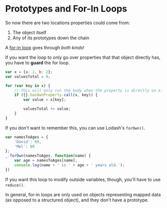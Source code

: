 # Prototypes and For-In Loops

So now there are two locations properties could come from:

1. The object itself
1. Any of its prototypes down the chain

A [for-in loop](/notes/js-for-loops.md) goes through _both kinds_!

If you want the loop to only go over properties that that object directly has, you have to **guard** the for loop.

```js
var x = {a: 1, b: 2};
var valuesTotal = 0;

for (var key in x) {
    // This will only run the body when the property is directly on x.
    if ({}.hasOwnProperty.call(x, key)) {
        var value = x[key];

        valuesTotal += value;
    }
}
```

If you don't want to remember this, you can use Lodash's `forOwn()`.

```js
var namesToAges = {
    'David': 99,
    'Mel': 80
};
_.forOwn(namesToAges, function(name) {
    var age = namesToAges[name];
    console.log(name + ' is ' + age + ' years old.');
})
```

If you want this loop to modify outside variables, though, you'll have to use `reduce()`.

In general, for-in loops are only used on objects representing mapped data (as opposed to a structured object), and they don't have a prototype.
